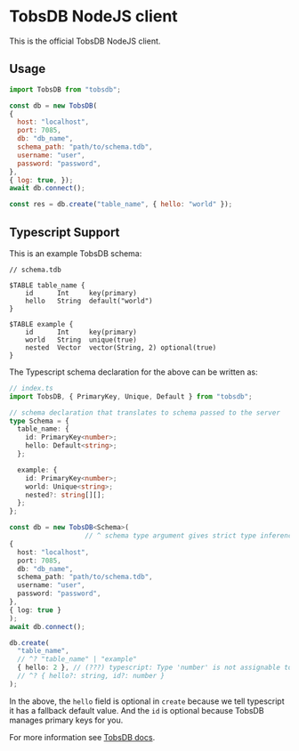 # TobsDB NodeJS client

This is the official TobsDB NodeJS client.

## Usage

```js
import TobsDB from "tobsdb";

const db = new TobsDB(
{
  host: "localhost",
  port: 7085,
  db: "db_name",
  schema_path: "path/to/schema.tdb",
  username: "user",
  password: "password",
},
{ log: true, });
await db.connect();

const res = db.create("table_name", { hello: "world" });
```

## Typescript Support

This is an example TobsDB schema:

```
// schema.tdb

$TABLE table_name {
    id      Int     key(primary)
    hello   String  default("world")
}

$TABLE example {
    id      Int     key(primary)
    world   String  unique(true)
    nested  Vector  vector(String, 2) optional(true)
}
```

The Typescript schema declaration for the above can be written as:

```ts
// index.ts
import TobsDB, { PrimaryKey, Unique, Default } from "tobsdb";

// schema declaration that translates to schema passed to the server
type Schema = {
  table_name: {
    id: PrimaryKey<number>;
    hello: Default<string>;
  };

  example: {
    id: PrimaryKey<number>;
    world: Unique<string>;
    nested?: string[][];
  };
};

const db = new TobsDB<Schema>(
                   // ^ schema type argument gives strict type inference
{
  host: "localhost",
  port: 7085,
  db: "db_name",
  schema_path: "path/to/schema.tdb",
  username: "user", 
  password: "password",
},
{ log: true }
);
await db.connect();

db.create(
  "table_name",
  // ^? "table_name" | "example"
  { hello: 2 }, // (???) typescript: Type 'number' is not assignable to type 'string'. [2322]
  // ^? { hello?: string, id?: number }
); 
```

In the above, the `hello` field is optional in `create` because we tell typescript it has a fallback default value.
And the `id` is optional because TobsDB manages primary keys for you.

For more information see [TobsDB docs](https://tobsdb.github.io/tobsdb/clients/js).
